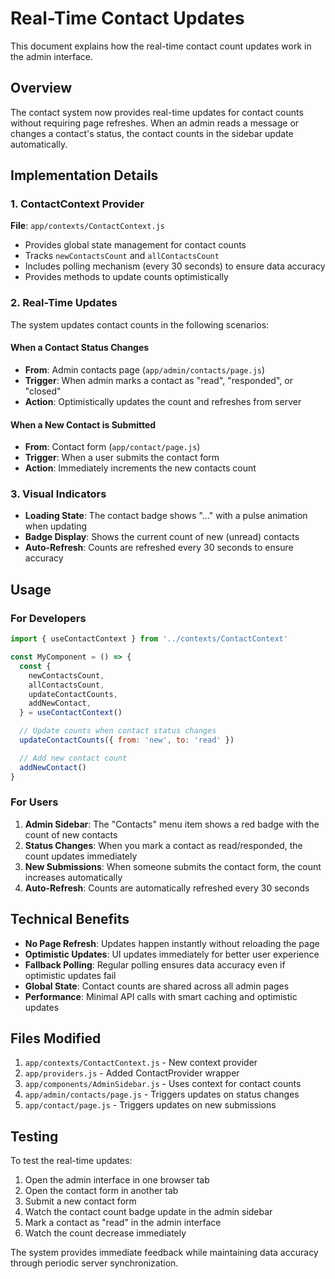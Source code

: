 # Real-Time Contact Updates

This document explains how the real-time contact count updates work in the admin interface.

## Overview

The contact system now provides real-time updates for contact counts without requiring page refreshes. When an admin reads a message or changes a contact's status, the contact counts in the sidebar update automatically.

## Implementation Details

### 1. ContactContext Provider

**File**: `app/contexts/ContactContext.js`

- Provides global state management for contact counts
- Tracks `newContactsCount` and `allContactsCount`
- Includes polling mechanism (every 30 seconds) to ensure data accuracy
- Provides methods to update counts optimistically

### 2. Real-Time Updates

The system updates contact counts in the following scenarios:

#### When a Contact Status Changes

- **From**: Admin contacts page (`app/admin/contacts/page.js`)
- **Trigger**: When admin marks a contact as "read", "responded", or "closed"
- **Action**: Optimistically updates the count and refreshes from server

#### When a New Contact is Submitted

- **From**: Contact form (`app/contact/page.js`)
- **Trigger**: When a user submits the contact form
- **Action**: Immediately increments the new contacts count

### 3. Visual Indicators

- **Loading State**: The contact badge shows "..." with a pulse animation when updating
- **Badge Display**: Shows the current count of new (unread) contacts
- **Auto-Refresh**: Counts are refreshed every 30 seconds to ensure accuracy

## Usage

### For Developers

```javascript
import { useContactContext } from '../contexts/ContactContext'

const MyComponent = () => {
  const {
    newContactsCount,
    allContactsCount,
    updateContactCounts,
    addNewContact,
  } = useContactContext()

  // Update counts when contact status changes
  updateContactCounts({ from: 'new', to: 'read' })

  // Add new contact count
  addNewContact()
}
```

### For Users

1. **Admin Sidebar**: The "Contacts" menu item shows a red badge with the count of new contacts
2. **Status Changes**: When you mark a contact as read/responded, the count updates immediately
3. **New Submissions**: When someone submits the contact form, the count increases automatically
4. **Auto-Refresh**: Counts are automatically refreshed every 30 seconds

## Technical Benefits

- **No Page Refresh**: Updates happen instantly without reloading the page
- **Optimistic Updates**: UI updates immediately for better user experience
- **Fallback Polling**: Regular polling ensures data accuracy even if optimistic updates fail
- **Global State**: Contact counts are shared across all admin pages
- **Performance**: Minimal API calls with smart caching and optimistic updates

## Files Modified

1. `app/contexts/ContactContext.js` - New context provider
2. `app/providers.js` - Added ContactProvider wrapper
3. `app/components/AdminSidebar.js` - Uses context for contact counts
4. `app/admin/contacts/page.js` - Triggers updates on status changes
5. `app/contact/page.js` - Triggers updates on new submissions

## Testing

To test the real-time updates:

1. Open the admin interface in one browser tab
2. Open the contact form in another tab
3. Submit a new contact form
4. Watch the contact count badge update in the admin sidebar
5. Mark a contact as "read" in the admin interface
6. Watch the count decrease immediately

The system provides immediate feedback while maintaining data accuracy through periodic server synchronization.
